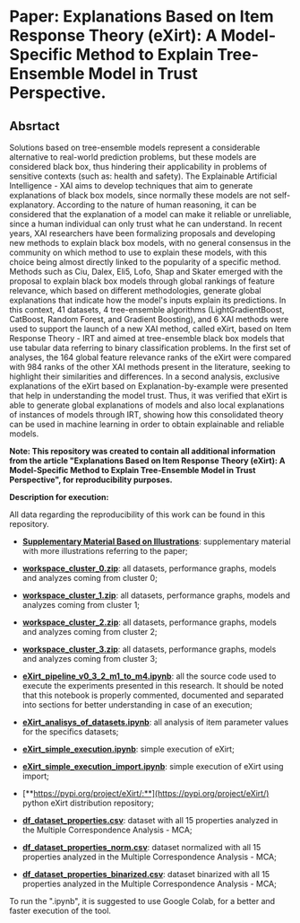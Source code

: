# Paper: Explanations Based on Item Response Theory (eXirt): A Model-Specific Method to Explain Tree-Ensemble Model in Trust Perspective.

## Absrtact

Solutions based on tree-ensemble models represent a considerable alternative to real-world prediction problems, but these models are considered black box, thus hindering their applicability in problems of sensitive contexts (such as: health and safety). The Explainable Artificial Intelligence - XAI aims to develop techniques that aim to generate explanations of black box models, since normally these models are not self-explanatory. According to the nature of human reasoning, it can be considered that the explanation of a model can make it reliable or unreliable, since a human individual can only trust what he can understand. In recent years, XAI researchers have been formalizing proposals and developing new methods to explain black box models, with no general consensus in the community on which method to use to explain these models, with this choice being almost directly linked to the popularity of a specific method. Methods such as Ciu, Dalex, Eli5, Lofo, Shap and Skater emerged with the proposal to explain black box models through global rankings of feature relevance, which based on different methodologies, generate global explanations that indicate how the model's inputs explain its predictions. In this context, 41 datasets, 4 tree-ensemble algorithms (LightGradientBoost, CatBoost, Random Forest, and Gradient Boosting), and 6 XAI methods were used to support the launch of a new XAI method, called eXirt, based on Item Response Theory - IRT and aimed at tree-ensemble black box models that use tabular data referring to binary classification problems. In the first set of analyses, the 164 global feature relevance ranks of the eXirt were compared with 984 ranks of the other XAI methods present in the literature, seeking to highlight their similarities and differences. In a second analysis, exclusive explanations of the eXirt based on Explanation-by-example were presented that help in understanding the model trust. Thus, it was verified that eXirt is able to generate global explanations of models and also local explanations of instances of models through IRT, showing how this consolidated theory can be used in machine learning in order to obtain explainable and reliable models.

**Note: This repository was created to contain all additional information from the article "Explanations Based on Item Response Theory (eXirt): A Model-Specific Method to Explain Tree-Ensemble Model in Trust Perspective", for reproducibility purposes.**

**Description for execution:**

All data regarding the reproducibility of this work can be found in this repository.
  
  - [**Supplementary Material Based on Illustrations**](https://github.com/aanonymoussearch/eXirt-XAI-Pipeline/blob/main/doc/Supplementary%20Material%20Based%20on%20Illustrations.pdf): supplementary material with more illustrations referring to the paper;
  
  - [**workspace_cluster_0.zip**](https://github.com/aanonymoussearch/eXirt-XAI-Pipeline/blob/main/data/workspace_cluster_0.zip): all datasets, performance graphs, models and analyzes coming from cluster 0;

  - [**workspace_cluster_1.zip**](https://github.com/aanonymoussearch/eXirt-XAI-Pipeline/blob/main/data/workspace_cluster_1.zip): all datasets, performance graphs, models and analyzes coming from cluster 1;

  - [**workspace_cluster_2.zip**](https://github.com/aanonymoussearch/eXirt-XAI-Pipeline/blob/main/data/workspace_cluster_2.zip): all datasets, performance graphs, models and analyzes coming from cluster 2;

  - [**workspace_cluster_3.zip**](https://github.com/aanonymoussearch/eXirt-XAI-Pipeline/blob/main/data/workspace_cluster_3.zip): all datasets, performance graphs, models and analyzes coming from cluster 3;

  - [**eXirt_pipeline_v0_3_2_m1_to_m4.ipynb**](https://github.com/aanonymoussearch/eXirt-XAI-Pipeline/blob/main/code/eXirt_pipeline_v0_3_2_m1_to_m4.ipynb): all the source code used to execute the experiments presented in this research. It should be noted that this notebook is properly commented, documented and separated into sections for better understanding in case of an execution;

  - [**eXirt_analisys_of_datasets.ipynb**](https://github.com/aanonymoussearch/eXirt-XAI-Pipeline/blob/main/code/eXirt_analisys_of_datasets.ipynb): all analysis of item parameter values for the specifics datasets;
  
  - [**eXirt_simple_execution.ipynb**](https://github.com/aanonymoussearch/eXirt-XAI-Pipeline/blob/main/code/eXirt_simple_execution.ipynb): simple execution of eXirt;

  - [**eXirt_simple_execution_import.ipynb**](https://github.com/aanonymoussearch/eXirt-XAI-Pipeline/blob/main/code/eXirt_simple_execution_import.ipynb): simple execution of eXirt using import;
  
  - [**https://pypi.org/project/eXirt/:**](https://pypi.org/project/eXirt/) python eXirt distribution repository;

  - [**df_dataset_properties.csv**](https://github.com/aanonymoussearch/eXirt-XAI-Pipeline/blob/main/data/df_dataset_properties.csv): dataset with all 15 properties analyzed in the Multiple Correspondence Analysis - MCA;

  - [**df_dataset_properties_norm.csv**](https://github.com/aanonymoussearch/eXirt-XAI-Pipeline/blob/main/data/df_dataset_properties_norm.csv): dataset normalized with all 15 properties analyzed in the Multiple Correspondence Analysis - MCA;

  - [**df_dataset_properties_binarized.csv**](https://github.com/aanonymoussearch/eXirt-XAI-Pipeline/blob/main/data/df_dataset_properties_binarized.csv): dataset binarized with all 15 properties analyzed in the Multiple Correspondence Analysis - MCA;


To run the ".ipynb", it is suggested to use Google Colab, for a better and faster execution of the tool.
